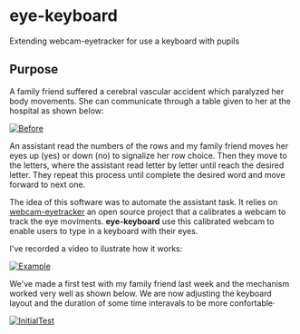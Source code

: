 # eye-keyboard
Extending webcam-eyetracker for use a keyboard with pupils

## Purpose

A family friend suffered a cerebral vascular accident which paralyzed her body movements. She can communicate through a table given to her at the hospital as shown below:

[![Before](http://img.youtube.com/vi/euZO5IGGJ_0/0.jpg)](https://www.youtube.com/watch?v=euZO5IGGJ_0)

An assistant read the numbers of the rows and my family friend moves her eyes up (yes) or down (no) to signalize her row choice. Then they move to the letters, where the assistant read letter by letter until reach the desired letter. They repeat this process until complete the desired word and move forward to next one. 

The idea of this software was to automate the assistant task. It relies on [webcam-eyetracker](https://github.com/esdalmaijer/webcam-eyetracker) an open source project that a calibrates a webcam to track the eye moviments. **eye-keyboard** use this calibrated webcam to enable users to type in a keyboard with their eyes.

I've recorded a video to ilustrate how it works:

[![Example](http://img.youtube.com/vi/vG-_wg6IxnY/0.jpg)](https://youtu.be/vG-_wg6IxnY)

We've made a first test with my family friend last week and the mechanism worked very well as shown below. We are now adjusting the keyboard layout and the duration of some time interavals to be more confortable·

[![InitialTest](http://img.youtube.com/vi/GCCLfgFJNNU/0.jpg)](https://www.youtube.com/watch?v=GCCLfgFJNNU)



